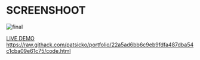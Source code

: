 # SCREENSHOOT

![final](https://user-images.githubusercontent.com/63926982/178099015-7f2acb78-8bf4-4a32-b92b-3e1a2169761a.png)

[LIVE DEMO](https://raw.githack.com/patsicko/portfolio/22a5ad6bb6c9eb9fdfa487dba54c1cba09e61c75/code.html) <https://raw.githack.com/patsicko/portfolio/22a5ad6bb6c9eb9fdfa487dba54c1cba09e61c75/code.html>


